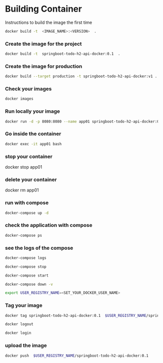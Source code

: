 # Building Container

Instructions to build the image the first time


```bash
docker build -t  <IMAGE_NAME>:<VERSION>  .
```

### Create the image for the project
```bash
docker build -t  springboot-todo-h2-api-docker:0.1  .
```

### Create the image for production
```bash
docker build --target production -t springboot-todo-h2-api-docker:v1 .
```


### Check your images
```bash
docker images
```

### Run locally your image
```bash
docker run -d -p 8080:8080 --name app01 springboot-todo-h2-api-docker:0.1
```

### Go inside the container
```bash
docker exec -it app01 bash
```

### stop your container
docker stop app01

### delete your container
docker rm app01

### run with compose
```bash
docker-compose up -d
```

### check the application with compose
```bash
docker-compose ps 
```

### see the logs of the compose
```bash
docker-compose logs
```

```bash
docker-compose stop
```


```bash
docker-compose start
```


```bash
docker-compose down -v
```


```bash
export USER_REGISTRY_NAME=<SET_YOUR_DOCKER_USER_NAME>
```

### Tag your image
```bash
docker tag springboot-todo-h2-api-docker:0.1  $USER_REGISTRY_NAME/springboot-todo-h2-api-docker:0.1
```


```bash
docker logout
```


```bash
docker login
```

### upload the image

```bash
docker push  $USER_REGISTRY_NAME/springboot-todo-h2-api-docker:0.1
```